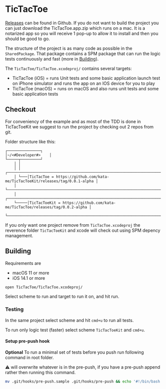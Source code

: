 # TicTacToe

[Releases](https://github.com/kata-me/TicTacToe/releases) can be found in Github. If you do not want to build the project you can just download the TicTacToe.app.zip which runs on a mac. It is a notarized app so you will receive 1 pop-up to allow it to install and then you should be good to go.

The structure of the project is as many code as possible in the `SharedPackage`. That package contains a SPM package that can run the logic tests continuously and fast (more in [Building](Building)).

The `TicTacToe/TicTacToe.xcodeproj/` contains several targets:

- TicTacToe (iOS) = runs Unit tests and some basic application launch test on iPhone simulator and runs the app on an IOS device for you to play
- TicTacToe (macOS) = runs on macOS and also runs unit tests and some basic application tests

## Checkout

For conveniency of the example and as most of the TDD is done in TicTacToeKit we suggest to run the project by checking out 2 repos from git. 

Folder structure like this:

```
┌───────────────┐
│~/<#Developer#>    │
└─────┬─────────┘
    │ │
    │ │   ┌─────────────────────────────────────────────────────────────────────────────┐
    │ └───│TicTacToe = https://github.com/kata-me/TicTacToeKit/releases/tag/0.0.1-alpha │
    │     └─────────────────────────────────────────────────────────────────────────────┘
    │     ┌─────────────────────────────────────────────────────────────────────────────┐
    └─────│TicTacToeKit = https://github.com/kata-me/TicTacToe/releases/tag/0.0.2-alpha │
          └─────────────────────────────────────────────────────────────────────────────┘
```

If you only want one project remove from `TicTacToe.xcodeproj` the reverence folder `TicTacToeKit` and xcode will check out using SPM depency management.

## Building

Requirements are

- macOS 11 or more
- iOS 14.1 or more

```bash
open TicTacToe/TicTacToe.xcodeproj/
```

Select scheme to run and target to run it on, and hit run.

### Testing

In the same project select scheme and hit `cmd+u` to run all tests. 

To run only logic test (faster) select scheme `TicTacToeKit` and `cmd+u`.

#### Setup pre-push hook

**Optional** To run a minimal set of tests before you push run following command in root folder.

⚠️ will overwrite whatever is in the pre-push, if you have a pre-push append rather then running this command.

```bash
mv .git/hooks/pre-push.sample .git/hooks/pre-push && echo '#!/bin/bash' > .git/hooks/pre-push && echo 'xcodebuild -scheme "TicTacToe (macOS)" test' >> .git/hooks/pre-push
```
